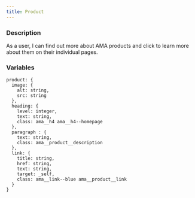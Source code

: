 ```yaml
---
title: Product
---
```


### Description
As a user, I can find out more about AMA products and click to learn more about them on their individual pages.


### Variables
~~~~
product: {
  image: {
    alt: string,
    src: string
  },
  heading: {
    level: integer,
    text: string,
    class: ama__h4 ama__h4--homepage
  },
  paragraph : {
    text: string,
    class: ama__product__description
  },
  link: {
    title: string,
    href: string,
    text: string,
    target: _self,
    class: ama__link--blue ama__product__link
  }
}
